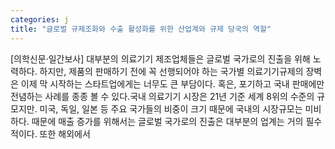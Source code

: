 ```yaml
---
categories: j
title: "글로벌 규제조화와 수출 활성화를 위한 산업계와 규제 당국의 역할"
---
```

[의학신문·일간보사] 대부분의 의료기기 제조업체들은 글로벌 국가로의 진출을 위해 노력하다. 하지만, 제품의 판매하기 전에 꼭 선행되어야 하는 국가별 의료기기규제의 장벽은 이제 막 시작하는 스타트업에게는 너무도 큰 부담이다. 혹은, 포기하고 국내 판매에만 전념하는 사례를 종종 볼 수 있다.국내 의료기기 시장은 21년 기준 세계 8위의 수준의 규모지만. 미국, 독일, 일본 등 주요 국가들의 비중이 크기 때문에 국내의 시장규모는 미비하다. 때문에 매출 증가를 위해서는 글로벌 국가로의 진출은 대부분의 업계는 거의 필수적이다. 또한 해외에서